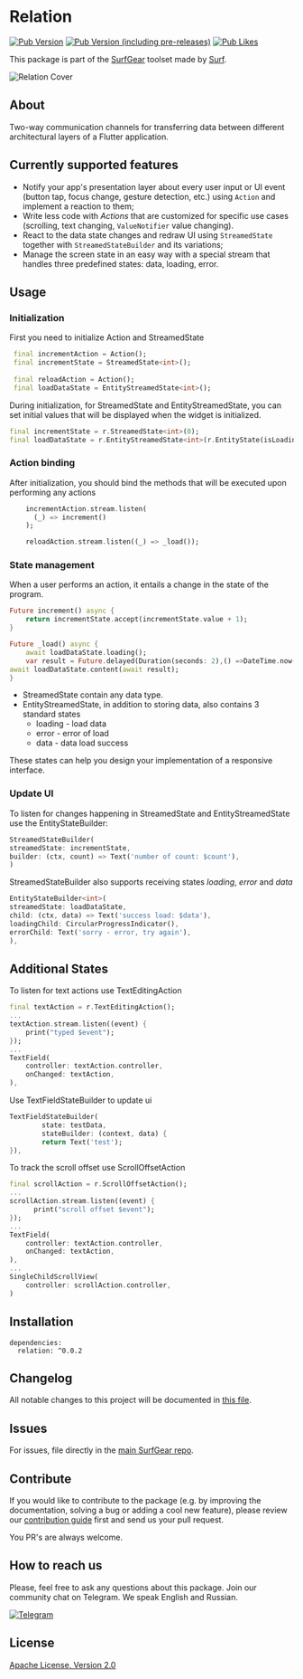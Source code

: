 # Relation

[![Pub Version](https://img.shields.io/pub/v/relation)](https://pub.dev/packages/relation)
[![Pub Version (including pre-releases)](https://img.shields.io/pub/v/relation?include_prereleases)](https://pub.dev/packages/relation)
[![Pub Likes](https://badgen.net/pub/likes/relation)](https://pub.dev/packages/relation)

This package is part of the [SurfGear](https://github.com/surfstudio/SurfGear) toolset made by [Surf](https://surf.ru/).

![Relation Cover](https://i.ibb.co/f1yC8d5/relation-logo.png)

## About

Two-way communication channels for transferring data between different architectural layers of a Flutter application.

## Currently supported features

- Notify your app's presentation layer about every user input or UI event (button tap, focus change, gesture detection, etc.) using `Action` and implement a reaction to them;
- Write less code with *Actions* that are customized for specific use cases (scrolling, text changing, `ValueNotifier` value changing).
- React to the data state changes and redraw UI using `StreamedState` together with `StreamedStateBuilder` and its variations;
- Manage the screen state in an easy way with a special stream that handles three predefined states: data, loading, error.

## Usage

### Initialization
First you need to initialize Action and StreamedState
```dart 
 final incrementAction = Action();
 final incrementState = StreamedState<int>();
 
 final reloadAction = Action();
 final loadDataState = EntityStreamedState<int>();
```
During initialization, for StreamedState and EntityStreamedState, you can set initial values that will be displayed when the widget is initialized.
```dart
final incrementState = r.StreamedState<int>(0);
final loadDataState = r.EntityStreamedState<int>(r.EntityState(isLoading: true));
```
### Action binding
After initialization, you should bind the methods that will be executed upon performing any actions

```dart
    incrementAction.stream.listen(
      (_) => increment()
    );

    reloadAction.stream.listen((_) => _load());
```
### State management
When a user performs an action, it entails a change in the state of the program.
```dart
Future increment() async {
    return incrementState.accept(incrementState.value + 1);
}

Future _load() async {
    await loadDataState.loading();
    var result = Future.delayed(Duration(seconds: 2),() =>DateTime.now().second,);
await loadDataState.content(await result);
}
```
- StreamedState contain any data type.
- EntityStreamedState, in addition to storing data, also contains 3 standard states
    - loading - load data 
    - error - error of load
    - data - data load success

These states can help you design your implementation of a responsive interface.

### Update UI
To listen for changes happening in StreamedState and EntityStreamedState use the EntityStateBuilder:

```dart
StreamedStateBuilder(
streamedState: incrementState,
builder: (ctx, count) => Text('number of count: $count'),
)
```
StreamedStateBuilder also supports receiving states _loading_, _error_ and _data_
```dart
EntityStateBuilder<int>(
streamedState: loadDataState,
child: (ctx, data) => Text('success load: $data'),
loadingChild: CircularProgressIndicator(),
errorChild: Text('sorry - error, try again'),
),
```
## Additional States
To listen for text actions use TextEditingAction
```dart
final textAction = r.TextEditingAction();
...
textAction.stream.listen((event) {
    print("typed $event");
});
...
TextField(
    controller: textAction.controller,
    onChanged: textAction,
),
```
Use TextFieldStateBuilder to update ui
```dart
TextFieldStateBuilder(
        state: testData,
        stateBuilder: (context, data) {
        return Text('test');
}),  
```
To track the scroll offset use ScrollOffsetAction
```dart
final scrollAction = r.ScrollOffsetAction();
...
scrollAction.stream.listen((event) {
      print("scroll offset $event");
});
...
TextField(
    controller: textAction.controller,
    onChanged: textAction,
),
...
SingleChildScrollView(
    controller: scrollAction.controller,
)
```
## Installation
```
dependencies:
  relation: ^0.0.2
```
## Changelog
All notable changes to this project will be documented in [this file](./CHANGELOG.md).
## Issues
For issues, file directly in the [main SurfGear repo](https://github.com/surfstudio/SurfGear).
## Contribute
If you would like to contribute to the package (e.g. by improving the documentation, solving a bug or adding a cool new feature), please review our [contribution guide](../../CONTRIBUTING.md) first and send us your pull request.

You PR's are always welcome.
## How to reach us

Please, feel free to ask any questions about this package. Join our community chat on Telegram. We speak English and Russian.

[![Telegram](https://img.shields.io/badge/chat-on%20Telegram-blue.svg)](https://t.me/SurfGear)

## License

[Apache License, Version 2.0](http://www.apache.org/licenses/LICENSE-2.0)
